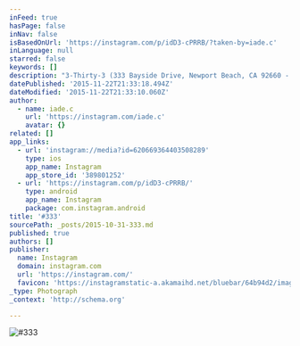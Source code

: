 ```yaml
---
inFeed: true
hasPage: false
inNav: false
isBasedOnUrl: 'https://instagram.com/p/idD3-cPRRB/?taken-by=iade.c'
inLanguage: null
starred: false
keywords: []
description: "3-Thirty-3 (333 Bayside Drive, Newport Beach, CA 92660 - www.3thirty3nb.com) is a modern stylish bar and restaurant located on the Newport Beach waterfront. Open everyday until 2am, that's kinda unusual around here, but makes it a great place to hang out at the weekend."
datePublished: '2015-11-22T21:33:18.494Z'
dateModified: '2015-11-22T21:33:10.060Z'
author:
  - name: iade.c
    url: 'https://instagram.com/iade.c'
    avatar: {}
related: []
app_links:
  - url: 'instagram://media?id=620669364403508289'
    type: ios
    app_name: Instagram
    app_store_id: '389801252'
  - url: 'https://instagram.com/p/idD3-cPRRB/'
    type: android
    app_name: Instagram
    package: com.instagram.android
title: '#333'
sourcePath: _posts/2015-10-31-333.md
published: true
authors: []
publisher:
  name: Instagram
  domain: instagram.com
  url: 'https://instagram.com/'
  favicon: 'https://instagramstatic-a.akamaihd.net/bluebar/64b94d2/images/ico/favicon.ico'
_type: Photograph
_context: 'http://schema.org'

---
```

![#333](https://scontent.cdninstagram.com/hphotos-xfp1/t51.2885-15/e15/1538523_1377230655855748_2035237797_n.jpg)